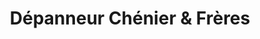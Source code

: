 ---
title: "Dépanneur Chénier & Frères"
url: /gatineau/depanneur-chenier-und-freres/
shop: Lebensmittel
---